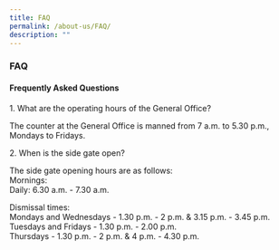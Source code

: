 ```yaml
---
title: FAQ
permalink: /about-us/FAQ/
description: ""
---
```

### **FAQ**
#### **Frequently Asked Questions**
1\. What are the operating hours of the General Office?

The counter at the General Office is manned from 7 a.m. to 5.30 p.m., Mondays to Fridays.

2\. When is the side gate open?

The side gate opening hours are as follows:<br>
Mornings: <br>
Daily: 6.30 a.m. - 7.30 a.m.

Dismissal times:<br>
Mondays and Wednesdays - 1.30 p.m. - 2 p.m. & 3.15 p.m. - 3.45 p.m.<br>
Tuesdays and Fridays - 1.30 p.m. - 2.00 p.m.<br>
Thursdays - 1.30 p.m. - 2 p.m. & 4 p.m. - 4.30 p.m.
